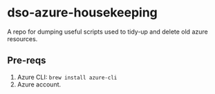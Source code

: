 # dso-azure-housekeeping

A repo for dumping useful scripts used to tidy-up and delete old azure resources.

## Pre-reqs

1. Azure CLI: 
```brew install azure-cli```
2. Azure account.
